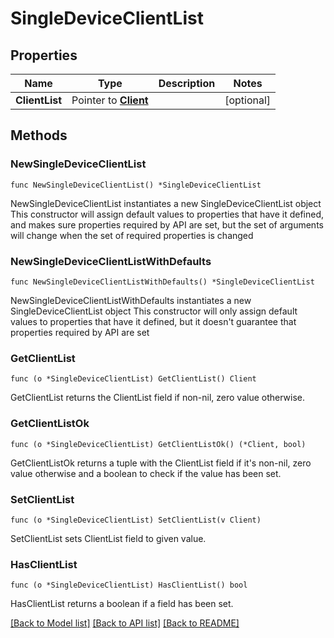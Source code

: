 # SingleDeviceClientList

## Properties

Name | Type | Description | Notes
------------ | ------------- | ------------- | -------------
**ClientList** | Pointer to [**Client**](Client.md) |  | [optional] 

## Methods

### NewSingleDeviceClientList

`func NewSingleDeviceClientList() *SingleDeviceClientList`

NewSingleDeviceClientList instantiates a new SingleDeviceClientList object
This constructor will assign default values to properties that have it defined,
and makes sure properties required by API are set, but the set of arguments
will change when the set of required properties is changed

### NewSingleDeviceClientListWithDefaults

`func NewSingleDeviceClientListWithDefaults() *SingleDeviceClientList`

NewSingleDeviceClientListWithDefaults instantiates a new SingleDeviceClientList object
This constructor will only assign default values to properties that have it defined,
but it doesn't guarantee that properties required by API are set

### GetClientList

`func (o *SingleDeviceClientList) GetClientList() Client`

GetClientList returns the ClientList field if non-nil, zero value otherwise.

### GetClientListOk

`func (o *SingleDeviceClientList) GetClientListOk() (*Client, bool)`

GetClientListOk returns a tuple with the ClientList field if it's non-nil, zero value otherwise
and a boolean to check if the value has been set.

### SetClientList

`func (o *SingleDeviceClientList) SetClientList(v Client)`

SetClientList sets ClientList field to given value.

### HasClientList

`func (o *SingleDeviceClientList) HasClientList() bool`

HasClientList returns a boolean if a field has been set.


[[Back to Model list]](../README.md#documentation-for-models) [[Back to API list]](../README.md#documentation-for-api-endpoints) [[Back to README]](../README.md)


